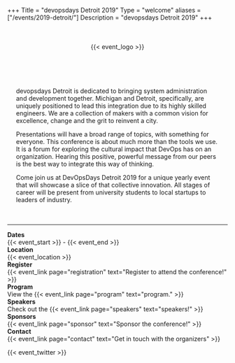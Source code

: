 +++
Title = "devopsdays Detroit 2019"
Type = "welcome"
aliases = ["/events/2019-detroit/"]
Description = "devopsdays Detroit 2019"
+++

<div style="text-align:center; width: 100%;">
  <div style="margin: 50px auto; max-width: 500px;">
    {{< event_logo >}}
  </div>
</div>



<div style="padding: 20px"><p>devopsdays Detroit is dedicated to bringing system administration and development together. Michigan and Detroit, specifically, are uniquely positioned to lead this integration due to its highly skilled engineers. We are a collection of makers with a common vision for excellence, change and the grit to reinvent a city.</p>

<p>Presentations will have a broad range of topics, with something for everyone. This conference is about much more than the tools we use. It is a forum for exploring the cultural impact that DevOps has on an organization. Hearing this positive, powerful message from our peers is the best way to integrate this way of thinking.</p>

<p>Come join us at DevOpsDays Detroit 2019 for a unique yearly event that will showcase a slice of that collective innovation. All stages of career will be present from university students to local startups to leaders of industry.</p>

</div>

<hr/>


<div class = "row">
  <div class = "col-md-2">
    <strong>Dates</strong>
  </div>
  <div class = "col-md-8">
    {{< event_start >}} - {{< event_end >}}
  </div>
</div>

<div class = "row">
  <div class = "col-md-2">
    <strong>Location</strong>
  </div>
  <div class = "col-md-8">
    {{< event_location >}}
  </div>
</div>

<div class = "row">
  <div class = "col-md-2">
    <strong>Register</strong>
  </div>
  <div class = "col-md-8">
    {{< event_link page="registration" text="Register to attend the conference!" >}}
  </div>
</div>

<!-- <div class = "row">
  <div class = "col-md-2">
    <strong>Propose</strong>
  </div>
  <div class = "col-md-8">
    {{< event_link page="propose" text="Propose a talk!" >}}
  </div>
</div> -->

<div class = "row">
  <div class = "col-md-2">
    <strong>Program</strong>
  </div>
  <div class = "col-md-8">
    View the {{< event_link page="program" text="program." >}}
  </div>
</div>

<div class = "row">
  <div class = "col-md-2">
    <strong>Speakers</strong>
  </div>
  <div class = "col-md-8">
    Check out the {{< event_link page="speakers" text="speakers!" >}}
  </div>
</div>


<div class = "row">
  <div class = "col-md-2">
    <strong>Sponsors</strong>
  </div>
  <div class = "col-md-8">
    {{< event_link page="sponsor" text="Sponsor the conference!" >}}
  </div>
</div>

<div class = "row">
  <div class = "col-md-2">
    <strong>Contact</strong>
  </div>
  <div class = "col-md-8">
    {{< event_link page="contact" text="Get in touch with the organizers" >}}
  </div>
</div>

{{< event_twitter >}}
